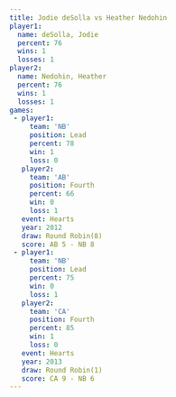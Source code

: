 ```yaml
---
title: Jodie deSolla vs Heather Nedohin
player1:                
  name: deSolla, Jodie  
  percent: 76           
  wins: 1               
  losses: 1             
player2:                
  name: Nedohin, Heather
  percent: 76           
  wins: 1               
  losses: 1             
games:
 - player1:        
     team: 'NB'    
     position: Lead
     percent: 78   
     win: 1        
     loss: 0       
   player2:          
     team: 'AB'      
     position: Fourth
     percent: 66     
     win: 0          
     loss: 1         
   event: Hearts       
   year: 2012          
   draw: Round Robin(8)
   score: AB 5 - NB 8  
 - player1:        
     team: 'NB'    
     position: Lead
     percent: 75   
     win: 0        
     loss: 1       
   player2:          
     team: 'CA'      
     position: Fourth
     percent: 85     
     win: 1          
     loss: 0         
   event: Hearts       
   year: 2013          
   draw: Round Robin(1)
   score: CA 9 - NB 6  
---
```

